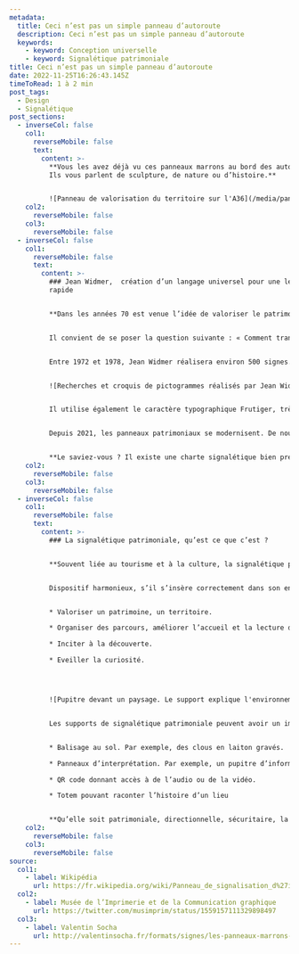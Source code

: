 ```yaml
---
metadata:
  title: Ceci n’est pas un simple panneau d’autoroute
  description: Ceci n’est pas un simple panneau d’autoroute
  keywords:
    - keyword: Conception universelle
    - keyword: Signalétique patrimoniale
title: Ceci n’est pas un simple panneau d’autoroute
date: 2022-11-25T16:26:43.145Z
timeToRead: 1 à 2 min
post_tags:
  - Design
  - Signalétique
post_sections:
  - inverseCol: false
    col1:
      reverseMobile: false
      text:
        content: >-
          **Vous les avez déjà vu ces panneaux marrons au bord des autoroutes.
          Ils vous parlent de sculpture, de nature ou d’histoire.**


          ![Panneau de valorisation du territoire sur l'A36](/media/panneaux-de-valorisation-du-territoire-sur-la36_head..jpg)
    col2:
      reverseMobile: false
    col3:
      reverseMobile: false
  - inverseCol: false
    col1:
      reverseMobile: false
      text:
        content: >-
          ### Jean Widmer,  création d’un langage universel pour une lecture
          rapide


          **Dans les années 70 est venue l’idée de valoriser le patrimoine français depuis les autoroutes, lieu de fort trafic. C’est la société Autoroutes du Sud de la France qui lance le projet. C’est alors qu’intervient le graphiste suisse, Jean Widmer.**


          Il convient de se poser la question suivante : « Comment transmettre une information en moins de 3 secondes ? » En effet, à 130 kms/h vous disposez de peu de temps pour lire et comprendre un message.


          Entre 1972 et 1978, Jean Widmer réalisera environ 500 signes. Le graphiste s’intéresse au minimalisme graphique du pictogramme : épaisseur de trait lisible à distance, sobriété des formes, synthétisation de l’information, lisibilité de la police de caractère…


          ![Recherches et croquis de pictogrammes réalisés par Jean Widmer](/media/jean-widmer-pictogrammes-animations-touristiques-autoroutes-1972-78-recherche-croquis-portrait-index-grafik.jpg)


          Il utilise également le caractère typographique Frutiger, très lisible, conçu spécifiquement pour les supports de signalétique.


          Depuis 2021, les panneaux patrimoniaux se modernisent. De nouveaux artistes et graphistes interviennent sur les illustrations. Une véritable expo en 3 secondes et à ciel ouvert avec un flux constant de visiteurs !


          **Le saviez-vous ? Il existe une charte signalétique bien précise pour la mise en forme de ces panneaux.**
    col2:
      reverseMobile: false
    col3:
      reverseMobile: false
  - inverseCol: false
    col1:
      reverseMobile: false
      text:
        content: >-
          ### La signalétique patrimoniale, qu’est ce que c’est ?


          **Souvent liée au tourisme et à la culture, la signalétique patrimoniale vise à valoriser tous types de patrimoine sur un territoire : architecture, paysage, histoire, gastronomie, art… Pour aller plus loin, elle participe également à la visibilité de l’identité d’un territoire.**


          Dispositif harmonieux, s’il s’insère correctement dans son environnement, la signalétique est un élément fort de la communication d’un site, d’un monument ou d’un musée. La signalétique patrimoniale peut :


          * Valoriser un patrimoine, un territoire.

          * Organiser des parcours, améliorer l’accueil et la lecture d’un espace.

          * Inciter à la découverte.

          * Eveiller la curiosité.




          ![Pupitre devant un paysage. Le support explique l'environnement et les points d'intérêt qui se trouvent autour.](/media/parc-naturel-grands-causses-signaletique-touristique-5206.jpg)


          Les supports de signalétique patrimoniale peuvent avoir un impact sur la fréquentation touristique d’un lieu. Concrètement, cette signalétique peut prendre différentes formes :


          * Balisage au sol. Par exemple, des clous en laiton gravés.

          * Panneaux d’interprétation. Par exemple, un pupitre d’information sur la faune et la flore.

          * QR code donnant accès à de l’audio ou de la vidéo.

          * Totem pouvant raconter l’histoire d’un lieu


          **Qu’elle soit patrimoniale, directionnelle, sécuritaire, la signalétique nous entoure. Ouvrez l’œil !**
    col2:
      reverseMobile: false
    col3:
      reverseMobile: false
source:
  col1:
    - label: Wikipédia
      url: https://fr.wikipedia.org/wiki/Panneau_de_signalisation_d%27int%C3%A9r%C3%AAt_culturel_et_touristique_en_France
  col2:
    - label: Musée de l’Imprimerie et de la Communication graphique
      url: https://twitter.com/musimprim/status/1559157111329898497
  col3:
    - label: Valentin Socha
      url: http://valentinsocha.fr/formats/signes/les-panneaux-marrons-des-autoroutes/
---
```

